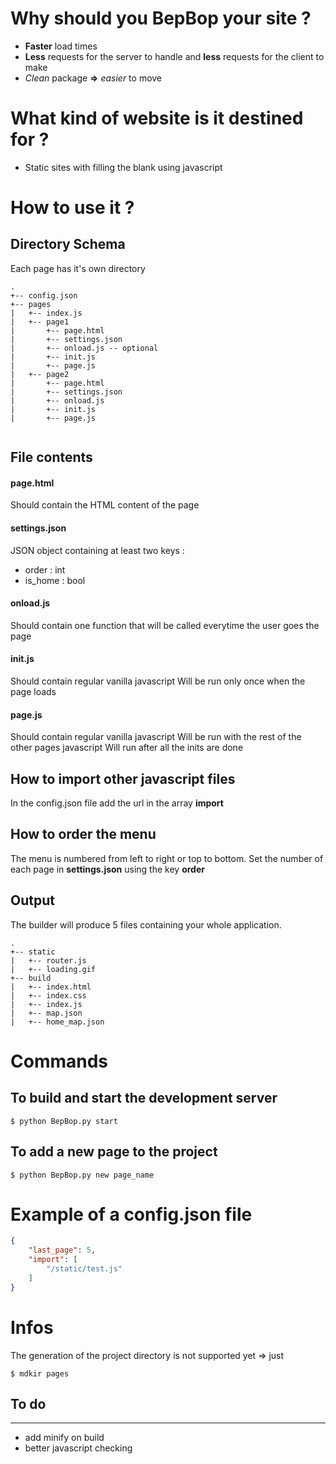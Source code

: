 # Why should you BepBop your site ?

* **Faster** load times
* **Less** requests for the server to handle and **less** requests for the client to make
* *Clean* package **=>** *easier* to move 

# What kind of website is it destined for ?

* Static sites with filling the blank using javascript


# How to use it ?

## Directory Schema

Each page has it's own directory

```
.
+-- config.json
+-- pages
|   +-- index.js
|   +-- page1
|       +-- page.html
|       +-- settings.json
|       +-- onload.js -- optional
|       +-- init.js
|       +-- page.js
|   +-- page2
|       +-- page.html
|       +-- settings.json
|       +-- onload.js
|       +-- init.js
|       +-- page.js


```

## File contents

#### page.html

Should contain the HTML content of the page

#### settings.json

JSON object containing at least two keys :
* order : int
* is_home : bool

#### onload.js

Should contain one function that will be called everytime the user goes the page

#### init.js

Should contain regular vanilla javascript
Will be run only once when the page loads

#### page.js

Should contain regular vanilla javascript
Will be run with the rest of the other pages javascript
Will run after all the inits are done


## How to import other javascript files 

In the config.json file add the url in the array **import**

## How to order the menu

The menu is numbered from left to right or top to bottom.
Set the number of each page in **settings.json** using the key __order__

## Output

The builder will produce 5 files containing your whole application.

```
.
+-- static
|   +-- router.js
|   +-- loading.gif
+-- build
|   +-- index.html
|   +-- index.css
|   +-- index.js
|   +-- map.json
|   +-- home_map.json

```

# Commands

## To build and start the development server 
```shell
$ python BepBop.py start
```

## To add a new page to the project

```shell
$ python BepBop.py new page_name
```


# Example of a config.json file

```json
{
    "last_page": 5,
    "import": [
        "/static/test.js"
    ]
}
```


# Infos

The generation of the project directory is not supported yet => just

```shell
$ mdkir pages
```


## To do
---

* add minify on build
* better javascript checking